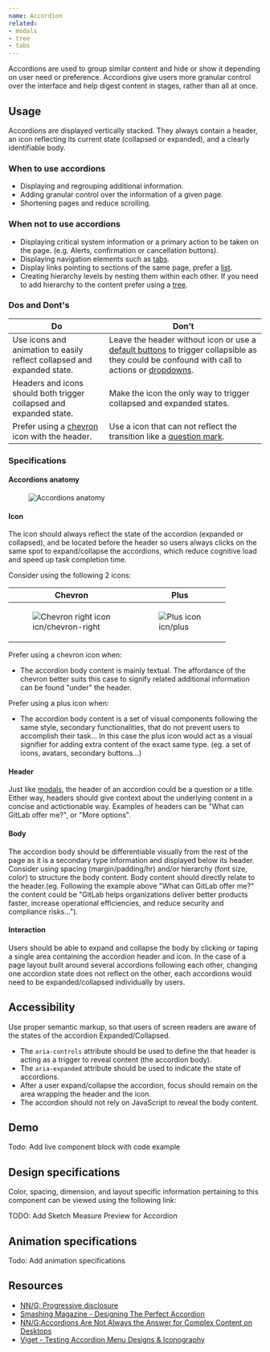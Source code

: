```yaml
---
name: Accordion
related:
- modals
- tree
- tabs
---
```


Accordions are used to group similar content and hide or show it depending on user need or preference. Accordions give users more granular control over the interface and help digest content in stages, rather than all at once.

## Usage

Accordions are displayed vertically stacked. They always contain a header, an icon reflecting its current state (collapsed or expanded), and a clearly identifiable body.

### When to use accordions

* Displaying and regrouping additional information.
* Adding granular control over the information of a given page.
* Shortening pages and reduce scrolling.

### When not to use accordions

* Displaying critical system information or a primary action to be taken on the page. (e.g. Alerts, confirmation or cancellation buttons).
* Displaying navigation elements such as [tabs](/components/tabs).
* Display links pointing to sections of the same page, prefer a [list](components/list).
* Creating hierarchy levels by nesting them within each other. If you need to add hierarchy to the content prefer using a [tree](components/tree).

### Dos and Dont's

| Do | Don't |
| ------ | ------ |
| Use icons and animation to easily reflect collapsed and expanded state. | Leave the header without icon or use a [default buttons](/components/buttons) to trigger collapsible as they could be confound with call to actions or [dropdowns](/components/dropdowns). |
| Headers and icons should both trigger collapsed and expanded state. | Make the icon the only way to trigger collapsed and expanded states. | 
| Prefer using a [chevron](https://gitlab.com/gitlab-org/gitlab-svgs/blob/master/sprite_icons/chevron-right.svg) icon with the header. | Use a icon that can not reflect the transition like a [question mark](https://gitlab.com/gitlab-org/gitlab-svgs/blob/master/sprite_icons/question.svg). | 

### Specifications

#### Accordions anatomy

<figure class="figure" role="figure" aria-label="displaying the anatomy of accordions in its collapsed state, a simple representation of the component including an icon, a header and a body">
  <img class="figure-img" src="/img/components/accordions--anatomy.svg" alt="Accordions anatomy" role="img" />
  <figcaption class="figure-caption"></figcaption>
</figure>

#### Icon

The icon should always reflect the state of the accordion (expanded or collapsed), and be located before the header so users always clicks on the same spot to expand/collapse the accordions, which reduce cognitive load and speed up task completion time. 

Consider using the following 2 icons:

| **Chevron** | **Plus** |
| --- | --- |
| <figure class="figure" role="figure" aria-label="Chevron right icon used for accordions"><img class="figure-img" src="/img/components/accordion__icn-chevron-right.svg" alt="Chevron right icon" role="img" /><figcaption class="figure-caption">icn/chevron-right</figcaption></figure> | <figure class="figure" role="figure" aria-label="Plus icon used for accordions"><img class="figure-img" src="img/components/accordion__icn-plus.svg" alt="Plus icon" role="img" /><figcaption class="figure-caption">icn/plus</figcaption></figure> |

Prefer using a chevron icon when:
* The accordion body content is mainly textual. The affordance of the chevron better suits this case to signify related additional information can be found "under" the header.

Prefer using a plus icon when: 

* The accordion body content is a set of visual components following the same style, secondary functionalities, that do not prevent users to accomplish their task... In this case the plus icon would act as a visual signifier for adding extra content of the exact same type. (eg. a set of icons, avatars, secondary buttons...) 

#### Header

Just like [modals](/components/modals/), the header of an accordion could be a question or a title. Either way, headers should give context about the underlying content in a concise and actictionable way. Examples of headers can be "What can GitLab offer me?", or "More options".

#### Body

The accordion body should be differentiable visually from the rest of the page as it is a secondary type information and displayed below its header. Consider using spacing (margin/padding/hr) and/or hierarchy (font size, color) to structure the body content. Body content should directly relate to the header.(eg. Following the example above "What can GitLab offer me?" the content could be "GitLab helps organizations deliver better products faster, increase operational efficiencies, and reduce security and compliance risks...").

#### Interaction

Users should be able to expand and collapse the body by clicking or taping a single area containing the accordion header and icon.
In the case of a page layout built around several accordions following each other, changing one accordion state does not reflect on the other, each accordions would need to be expanded/collapsed individually by users. 

## Accessibility

Use proper semantic markup, so that users of screen readers are aware of the states of the accordion Expanded/Collapsed.

* The `aria-controls` attribute should be used to define the that header is acting as a trigger to reveal content (the accordion body).
* The `aria-expanded` attribute should be used to indicate the state of accordions.
* After a user expand/collapse the accordion, focus should remain on the area wrapping the header and the icon.
* The accordion should not rely on JavaScript to reveal the body content.

## Demo

Todo: Add live component block with code example

## Design specifications

Color, spacing, dimension, and layout specific information pertaining to this component can be viewed using the following link:

TODO: Add Sketch Measure Preview for Accordion

## Animation specifications

Todo: Add animation specifications

## Resources

* [NN/G: Progressive disclosure](https://www.nngroup.com/articles/progressive-disclosure/)
* [Smashing Magazine - Designing The Perfect Accordion](https://www.smashingmagazine.com/2017/06/designing-perfect-accordion-checklist/#top)
* [NN/G:Accordions Are Not Always the Answer for Complex Content on Desktops](https://www.nngroup.com/articles/accordions-complex-content/)
* [Viget - Testing Accordion Menu Designs & Iconography](https://www.viget.com/articles/testing-accordion-menu-designs-iconography/) 
